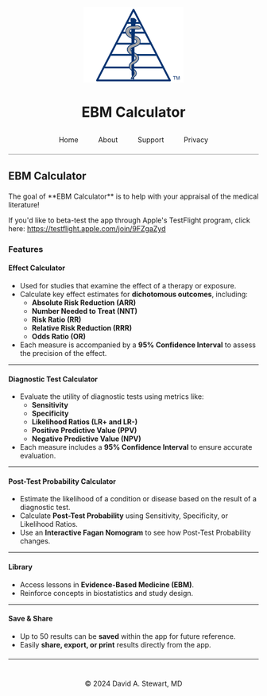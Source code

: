 <div style="text-align: center;">
  <img src="/assets/images/EBM Calculator Logo Any 3x.png" alt="EBM Calculator Logo" width="200">
  <h1>EBM Calculator</h1>
</div>

<style>
  .tab-bar {
    display: flex;
    justify-content: center;
    border-bottom: 2px solid #ccc;
    padding-bottom: 10px;
    margin-top: 20px;
  }
  .tab-bar a {
    padding: 10px 20px;
    text-decoration: none;
    white-space: nowrap;
    transition: padding 0.3s ease;
  }
  /* When the screen is 480px wide or less, reduce horizontal padding */
  @media (max-width: 480px) {
    .tab-bar a {
      padding: 10px 10px;
    }
  }
</style>

<div class="tab-bar">
  <a href="/">Home</a>
  <a href="/about">About</a>
  <a href="/support">Support</a>
  <a href="/privacy-policy">Privacy</a>
</div>


## EBM Calculator

<!-- Wrap the bulk of Markdown content in a container with width 600px and centered -->
<div style="max-width: 600px; margin: 20px auto;" markdown="1">
The goal of **EBM Calculator** is to help with your appraisal of the medical literature!

If you'd like to beta-test the app through Apple's TestFlight program, click here: https://testflight.apple.com/join/9FZgaZyd

### Features

#### **Effect Calculator**
- Used for studies that examine the effect of a therapy or exposure.  
- Calculate key effect estimates for **dichotomous outcomes**, including:
  - **Absolute Risk Reduction (ARR)**  
  - **Number Needed to Treat (NNT)**  
  - **Risk Ratio (RR)**  
  - **Relative Risk Reduction (RRR)**  
  - **Odds Ratio (OR)**  
- Each measure is accompanied by a **95% Confidence Interval** to assess the precision of the effect.

---

#### **Diagnostic Test Calculator**
- Evaluate the utility of diagnostic tests using metrics like:
  - **Sensitivity**  
  - **Specificity**  
  - **Likelihood Ratios (LR+ and LR-)**  
  - **Positive Predictive Value (PPV)**  
  - **Negative Predictive Value (NPV)**  
- Each measure includes a **95% Confidence Interval** to ensure accurate evaluation.

---

#### **Post-Test Probability Calculator**
- Estimate the likelihood of a condition or disease based on the result of a diagnostic test.  
- Calculate **Post-Test Probability** using Sensitivity, Specificity, or Likelihood Ratios.
- Use an **Interactive Fagan Nomogram** to see how Post-Test Probability changes.  

---

#### **Library**
- Access lessons in **Evidence-Based Medicine (EBM)**.  
- Reinforce concepts in biostatistics and study design.

---

#### **Save & Share**
- Up to 50 results can be **saved** within the app for future reference.  
- Easily **share, export, or print** results directly from the app.
</div>

---

<div style="text-align: center; margin-top: 40px;">
  &copy; 2024 David A. Stewart, MD
</div>
